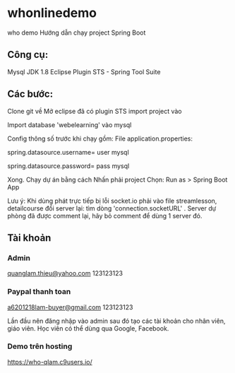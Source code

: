 # whonlinedemo
who demo
Hướng dẫn chạy project Spring Boot

## Công cụ:
Mysql
JDK 1.8
Eclipse
Plugin STS - Spring Tool Suite

## Các bước:
Clone git về
Mở eclipse đã có plugin STS
import project vào

Import database 'webelearning' vào mysql

Config thông số trước khi chạy gồm: 
File application.properties: 

spring.datasource.username= user mysql

spring.datasource.password= pass mysql

Xong. Chạy dự án bằng cách Nhấn phải project Chọn: Run as > Spring Boot App

Lưu ý: Khi dùng phát trực tiếp bị lỗi socket.io phải vào file streamlesson, detailcourse đổi server lại:
tìm dòng 'connection.socketURL' . Server dự phòng đã được comment lại, hãy bỏ comment để dùng 1 server đó.
## Tài khoản
### Admin
quanglam.thieu@yahoo.com
123123123
### Paypal thanh toan
a6201218lam-buyer@gmail.com 
123123123

Lần đầu nên đăng nhập vào admin sau đó tạo các tài khoản cho nhân viên, giáo viên.
Học viên có thể dùng qua Google, Facebook.
### Demo trên hosting
https://who-qlam.c9users.io/


